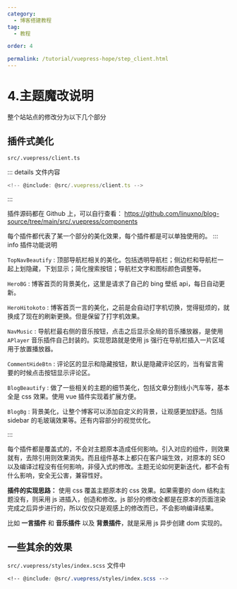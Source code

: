 ```yaml
---
category:
  - 博客搭建教程
tag:
  - 教程

order: 4

permalink: /tutorial/vuepress-hope/step_client.html
---
```


# 4.主题魔改说明

整个站站点的修改分为以下几个部分

## 插件式美化

`src/.vuepress/client.ts`

::: details 文件内容

```js title="src/.vuepress/client.ts"
<!-- @include: @src/.vuepress/client.ts -->
```

:::

插件源码都在 Github 上，可以自行查看：
https://github.com/linuxno/blog-source/tree/main/src/.vuepress/components

每个插件都代表了某一个部分的美化效果，每个插件都是可以单独使用的。
::: info 插件功能说明

`TopNavBeautify` : 顶部导航栏相关的美化。包括透明导航栏；侧边栏和导航栏一起上划隐藏，下划显示；简化搜索按钮；导航栏文字和图标颜色调整等。

`HeroBG` : 博客首页的背景美化，这里是请求了自己的 bing 壁纸 api，每日自动更新。

`HeroHitokoto` : 博客首页一言的美化，之前是会自动打字机切换，觉得挺烦的，就换成了现在的刷新更换。但是保留了打字机效果。

`NavMusic` : 导航栏最右侧的音乐按钮，点击之后显示全局的音乐播放器，是使用 `APlayer` 音乐插件自己封装的。实现思路就是使用 js 强行在导航栏插入一片区域用于放置播放器。

`CommentHideBtn` : 评论区的显示和隐藏按钮，默认是隐藏评论区的，当有留言需要的时候点击按钮显示评论区。

`BlogBeautify` : 做了一些相关的主题的细节美化，包括文章分割线小汽车等，基本全是 css 效果。使用 vue 插件实现着扩展方便。

`BlogBg` : 背景美化，让整个博客可以添加自定义的背景，让观感更加舒适。包括 sidebar 的毛玻璃效果等。还有内容部分的视觉优化。

:::

每个插件都是覆盖式的，不会对主题原本造成任何影响。引入对应的组件，则效果就有，去除引用则效果消失。而且组件基本上都只在客户端生效，对原本的 SEO 以及编译过程没有任何影响，非侵入式的修改。主题无论如何更新迭代，都不会有什么影响，安全无公害，兼容性好。

**插件的实现思路：** 使用 css 覆盖主题原本的 css 效果。如果需要的 dom 结构主题没有，则采用 js 进插入，创造和修改。js 部分的修改全都是在原本的页面渲染完成之后异步进行的，所以仅仅只是观感上的修改而已，不会影响编译结果。

比如 **一言插件** 和 **音乐插件** 以及 **背景插件**，就是采用 js 异步创建 dom 实现的。

## 一些其余的效果

`src/.vuepress/styles/index.scss` 文件中

```scss
<!-- @include: @src/.vuepress/styles/index.scss -->
```

